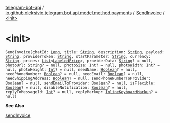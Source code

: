 [telegram-bot-api](../../index.md) / [io.github.oleksivio.telegram.bot.api.model.method.payments](../index.md) / [SendInvoice](index.md) / [&lt;init&gt;](./-init-.md)

# &lt;init&gt;

`SendInvoice(chatId: `[`Long`](https://kotlinlang.org/api/latest/jvm/stdlib/kotlin/-long/index.html)`, title: `[`String`](https://kotlinlang.org/api/latest/jvm/stdlib/kotlin/-string/index.html)`, description: `[`String`](https://kotlinlang.org/api/latest/jvm/stdlib/kotlin/-string/index.html)`, payload: `[`String`](https://kotlinlang.org/api/latest/jvm/stdlib/kotlin/-string/index.html)`, providerToken: `[`String`](https://kotlinlang.org/api/latest/jvm/stdlib/kotlin/-string/index.html)`, startParameter: `[`String`](https://kotlinlang.org/api/latest/jvm/stdlib/kotlin/-string/index.html)`, currency: `[`String`](https://kotlinlang.org/api/latest/jvm/stdlib/kotlin/-string/index.html)`, prices: `[`List`](https://kotlinlang.org/api/latest/jvm/stdlib/kotlin.collections/-list/index.html)`<`[`LabeledPrice`](../../io.github.oleksivio.telegram.bot.api.model.objects.payments/-labeled-price/index.md)`>, providerData: `[`String`](https://kotlinlang.org/api/latest/jvm/stdlib/kotlin/-string/index.html)`? = null, photoUrl: `[`String`](https://kotlinlang.org/api/latest/jvm/stdlib/kotlin/-string/index.html)`? = null, photoSize: `[`Int`](https://kotlinlang.org/api/latest/jvm/stdlib/kotlin/-int/index.html)`? = null, photoWidth: `[`Int`](https://kotlinlang.org/api/latest/jvm/stdlib/kotlin/-int/index.html)`? = null, photoHeight: `[`Int`](https://kotlinlang.org/api/latest/jvm/stdlib/kotlin/-int/index.html)`? = null, needName: `[`Boolean`](https://kotlinlang.org/api/latest/jvm/stdlib/kotlin/-boolean/index.html)`? = null, needPhoneNumber: `[`Boolean`](https://kotlinlang.org/api/latest/jvm/stdlib/kotlin/-boolean/index.html)`? = null, needEmail: `[`Boolean`](https://kotlinlang.org/api/latest/jvm/stdlib/kotlin/-boolean/index.html)`? = null, needShippingAddress: `[`Boolean`](https://kotlinlang.org/api/latest/jvm/stdlib/kotlin/-boolean/index.html)`? = null, sendPhoneNumberToProvider: `[`Boolean`](https://kotlinlang.org/api/latest/jvm/stdlib/kotlin/-boolean/index.html)`? = null, sendEmailToProvider: `[`Boolean`](https://kotlinlang.org/api/latest/jvm/stdlib/kotlin/-boolean/index.html)`? = null, isFlexible: `[`Boolean`](https://kotlinlang.org/api/latest/jvm/stdlib/kotlin/-boolean/index.html)`? = null, disableNotification: `[`Boolean`](https://kotlinlang.org/api/latest/jvm/stdlib/kotlin/-boolean/index.html)`? = null, replyToMessageId: `[`Int`](https://kotlinlang.org/api/latest/jvm/stdlib/kotlin/-int/index.html)`? = null, replyMarkup: `[`InlineKeyboardMarkup`](../../io.github.oleksivio.telegram.bot.api.model.objects.std.keyboard/-inline-keyboard-markup/index.md)`? = null)`

**See Also**

[sendInvoice](#)

